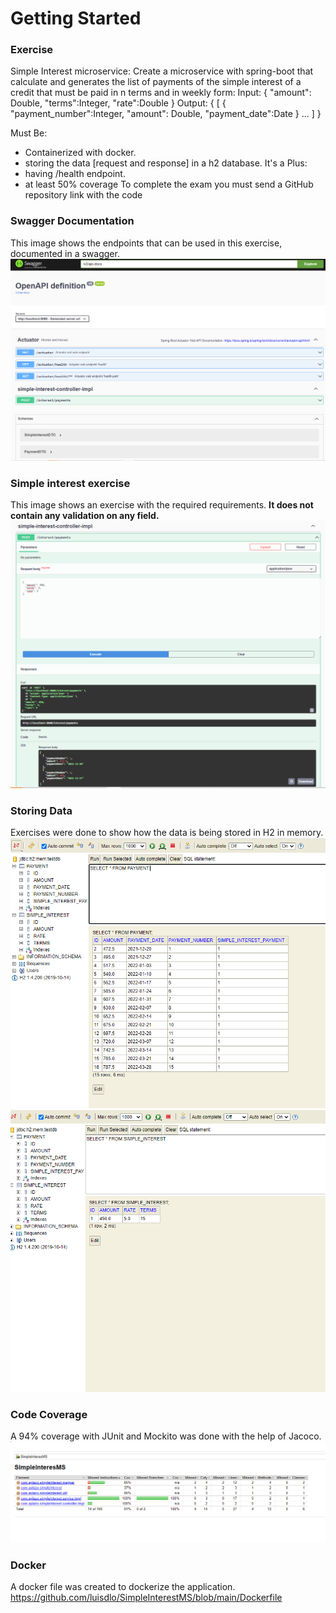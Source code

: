 # Getting Started

### Exercise

Simple Interest microservice:
Create a microservice with spring-boot that calculate and generates the list of payments of the simple interest of a credit that must be paid in n terms and in weekly form:
Input:  {
"amount": Double,
"terms":Integer,
"rate":Double
}
Output: {
[
{
"payment_number":Integer,
"amount": Double,
"payment_date":Date
}
…
]
}

Must Be:
- Containerized with docker.
- storing the data [request and response] in a h2 database.
  It's a Plus:
- having /health endpoint.
- at least 50% coverage
  To complete the exam you must send a GitHub repository link with the code


### Swagger Documentation
This image shows the endpoints that can be used in this exercise, documented in a swagger.
![alt text](https://github.com/luisdlo/SimpleInterestMS/blob/main/images/swagger.PNG?raw=false)

### Simple interest exercise
This image shows an exercise with the required requirements. **It does not contain any validation on any field.**
![alt text](https://github.com/luisdlo/SimpleInterestMS/blob/main/images/interest.png?raw=false)

### Storing Data
Exercises were done to show how the data is being stored in H2 in memory.
![alt text](https://github.com/luisdlo/SimpleInterestMS/blob/main/images/db1.png?raw=false)
![alt text](https://github.com/luisdlo/SimpleInterestMS/blob/main/images/db2.png?raw=false)

### Code Coverage
A 94% coverage with JUnit and Mockito was done with the help of Jacoco.
![alt text](https://github.com/luisdlo/SimpleInterestMS/blob/main/images/jacoco.png?raw=false)

### Docker
A docker file was created to dockerize the application.
https://github.com/luisdlo/SimpleInterestMS/blob/main/Dockerfile



